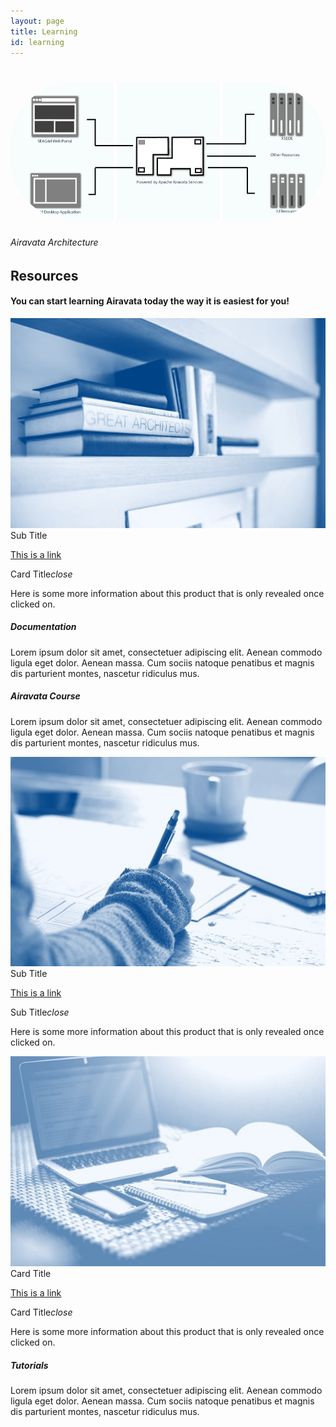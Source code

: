 ```yaml
---
layout: page
title: Learning
id: learning
---
```



<div class="row">
    <div class="col s12">
        <h1 class="center">
            <img src="assets/img/airavata-architecture.png" style="border-radius:100px"/>
        </h1>
        <h6 class="center">
            Airavata Architecture
        </h6>
    </div>
</div>

<!--Resources-->
<div id="intro" class="section scrollspy">
    <div  class="col s12">
        <h2 class="center header text_h2"><span class="span_h2"> Resources  </span></h2>
        <h4 class="center header text_h2"><span class="span_h4"> You can start learning Airavata today the way it is easiest for you! </span></h4>
         <div class="divider">
         </div>
    </div>
    <div class="row"  id="documentation">
        <div  class="col s12 m6">
            <div class="card medium">
                <div class="card-image waves-effect waves-block waves-light">
                    <img class="activator" src="assets/img/documentation.jpg">
                </div>
                <div class="card-content">
                    <span class="card-title activator grey-text text-darken-4">Sub Title<i class="mdi-navigation-more-vert right"></i></span>
                    <p><a href="#">This is a link</a></p>
                </div>
                <div class="card-reveal">
                    <span class="card-title grey-text text-darken-4">Card Title<i class="material-icons right">close</i></span>
                    <p>Here is some more information about this product that is only revealed once clicked on.</p>
                </div>
            </div>
        </div>
        <div class="col s12 m6">
            <div class=" promo promo-example">
                <h5 class="promo-caption">Documentation</h5>
                <p class="light">Lorem ipsum dolor sit amet, consectetuer adipiscing elit. Aenean commodo ligula eget dolor. Aenean massa. Cum sociis natoque penatibus et magnis dis parturient montes, nascetur ridiculus mus.</p>
            </div>
        </div>
    </div>
    <div class="row" id="course">
        <div class="col s12 m6">
            <div class=" promo promo-example">
                <h5 class="promo-caption">Airavata Course</h5>
                <p class="light">Lorem ipsum dolor sit amet, consectetuer adipiscing elit. Aenean commodo ligula eget dolor. Aenean massa. Cum sociis natoque penatibus et magnis dis parturient montes, nascetur ridiculus mus.</p>
            </div>
        </div>
        <div  class="col s12 m6">
            <div class="card medium">
                <div class="card-image waves-effect waves-block waves-light">
                    <img class="activator" src="assets/img/course.jpg">
                </div>
                <div class="card-content">
                    <span class="card-title activator grey-text text-darken-4">Sub Title<i class="mdi-navigation-more-vert right"></i></span>
                    <p><a href="#">This is a link</a></p>
                </div>
                <div class="card-reveal">
                    <span class="card-title grey-text text-darken-4">Sub Title<i class="material-icons right">close</i></span>
                    <p>Here is some more information about this product that is only revealed once clicked on.</p>
                </div>
            </div>
        </div>
    </div>
    <div class="row" id="tutorials">
        <div  class="col s12 m6">
            <div class="card medium">
                <div class="card-image waves-effect waves-block waves-light">
                    <img class="activator" src="assets/img/tutorials.jpg">
                </div>
                <div class="card-content">
                    <span class="card-title activator grey-text text-darken-4">Card Title<i class="mdi-navigation-more-vert right"></i></span>
                    <p><a href="#">This is a link</a></p>
                </div>
                <div class="card-reveal">
                    <span class="card-title grey-text text-darken-4">Card Title<i class="material-icons right">close</i></span>
                    <p>Here is some more information about this product that is only revealed once clicked on.</p>
                </div>
            </div>
        </div>
        <div class="col s12 m6">
            <div class=" promo promo-example">
                <h5 class="promo-caption">Tutorials</h5>
                <p class="light">Lorem ipsum dolor sit amet, consectetuer adipiscing elit. Aenean commodo ligula eget dolor. Aenean massa. Cum sociis natoque penatibus et magnis dis parturient montes, nascetur ridiculus mus.</p>
            </div>
        </div>
    </div>

</div>

